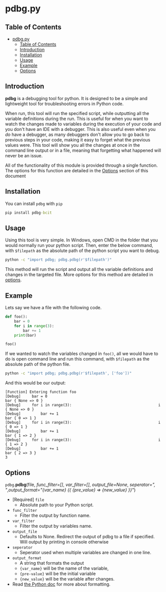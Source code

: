 # pdbg.py

## Table of Contents

- [pdbg.py](#pdbgpy)
  - [Table of Contents](#table-of-contents)
  - [Introduction](#introduction)
  - [Installation](#installation)
  - [Usage](#usage)
  - [Example](#example)
  - [Options](#options)

## Introduction

**pdbg** is a debugging tool for python. It is designed to be a simple and lightweight tool for troubleshooting errors in Python code.

When run, this tool will run the specified script, while outputting all the variable definitions during the run. This is useful for when you want to watch the changes made to variables during the execution of your code and you don't have an IDE with a debugger. This is also useful even when you *do* have a debugger, as many debuggers don't allow you to go back to previous steps in your code, making it easy to forget what the previous values were. This tool will show you all the changes at once in the command line output or in a file, meaning that forgetting what happened will never be an issue.

All of the functionality of this module is provided through a single function. The options for this function are detailed in the [Options](#options) section of this document

## Installation

You can install `pdbg` with `pip`

``` cmd
pip install pdbg-bcit
```

## Usage

Using this tool is very simple. In Windows, open CMD in the folder that you would normally run your python script. Then, enter the below command, with `$filepath` as the absolute path of the python script you want to debug.

```cmd
python -c "import pdbg; pdbg.pdbg(r'$filepath')"
```

This method will run the script and output all the variable definitions and changes in the targeted file. More options for this method are detailed in [options](#options).

## Example

Lets say we have a file with the following code.

```Python
def foo():
    bar = 0
    for i in range(3):
        bar += 1
    print(bar)

foo()
```

If we wanted to watch the variables changed in `foo()`, all we would have to do is open command line and run this command, with `$filepath` as the absolute path of the python file.

```cmd
python -c "import pdbg; pdbg.pdbg(r'$filepath', ['foo'])"
```

And this would be our output:

```text
[Function] Entering function foo
[Debug]     bar = 0                                                  bar { None => 0 }
[Debug]     for i in range(3):                                       i { None => 0 }
[Debug]         bar += 1                                             bar { 0 => 1 }
[Debug]     for i in range(3):                                       i { 0 => 1 }
[Debug]         bar += 1                                             bar { 1 => 2 }
[Debug]     for i in range(3):                                       i { 1 => 2 }
[Debug]         bar += 1                                             bar { 2 => 3 }
3
```

## Options

`pdbg`.**pdbg**(file, *func_filter=[]*,  *var_filter=[]*, *output_file=None*, *seperator=", "*,*output_format="\{var_name} {{ \{pre_value} => \{new_value} }}"*)
* [Required] `file`
  * Absolute path to your Python script.
* `func_filter`
  * Filter the output by function name.
* `var_filter`
  * Filter the output by variables name.
* `output_file`
  * Defaults to None. Redirect the output of pdbg to a file if specified. Will output by printing in console otherwise
* `seperator`
  * Seperator used when multiple variables are changed in one line.
* `output_format`
  * A string that formats the output
  * `{var_name}` will be the name of the variable,
  * `{pre-value}` will be the initial variable
  * `{new_value}` will be the variable after changes.
* Read [the Python doc](https://docs.python.org/3.7/library/string.html#format-string-syntax) for more about formatting.
